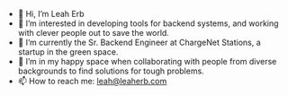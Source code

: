 - 👋  Hi, I’m Leah Erb
- 👀  I’m interested in developing tools for backend systems, and working with clever people out to save the world.
- 🌱  I’m currently the Sr. Backend Engineer at ChargeNet Stations, a startup in the green space.
- 💞️  I’m in my happy space when collaborating with people from diverse backgrounds to find solutions for tough problems.
- 📫  How to reach me: leah@leaherb.com

<!---
leaherb/leaherb is a ✨ special ✨ repository because its `README.md` (this file) appears on your GitHub profile.
You can click the Preview link to take a look at your changes.
--->
